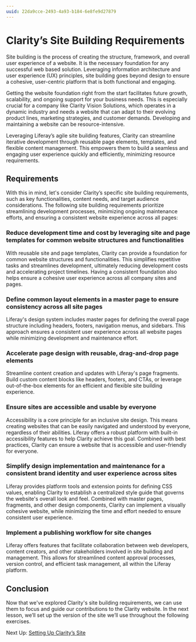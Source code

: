 ```yaml
---
uuid: 22da9cce-2493-4a93-b184-6e8fe9d27879
---
```

# Clarity’s Site Building Requirements

Site building is the process of creating the structure, framework, and overall user experience of a website. It is the necessary foundation for any successful web based solution. Leveraging information architecture and user experience (UX) principles, site building goes beyond design to ensure a cohesive, user-centric platform that is both functional and engaging.

Getting the website foundation right from the start facilitates future growth, scalability, and ongoing support for your business needs. This is especially crucial for a company like Clarity Vision Solutions, which operates in a dynamic industry and needs a website that can adapt to their evolving product lines, marketing strategies, and customer demands. Developing and maintaining a website can be resource-intensive.

Leveraging Liferay’s agile site building features, Clarity can streamline iterative development through reusable page elements, templates, and flexible content management. This empowers them to build a seamless and engaging user experience quickly and efficiently, minimizing resource requirements.

## Requirements

With this in mind, let's consider Clarity’s specific site building requirements, such as key functionalities, content needs, and target audience considerations. The following site building requirements prioritize streamlining development processes, minimizing ongoing maintenance efforts, and ensuring a consistent website experience across all pages:

### Reduce development time and cost by leveraging site and page templates for common website structures and functionalities

With reusable site and page templates, Clarity can provide a foundation for common website structures and functionalities. This simplifies repetitive tasks and streamlines development, ultimately reducing development costs and accelerating project timelines. Having a consistent foundation also helps ensure a cohesive user experience across all company sites and pages.

### Define common layout elements in a master page to ensure consistency across all site pages

Liferay's design system includes master pages for defining the overall page structure including headers, footers, navigation menus, and sidebars. This approach ensures a consistent user experience across all website pages while minimizing development and maintenance effort.

### Accelerate page design with reusable, drag-and-drop page elements

Streamline content creation and updates with Liferay's page fragments. Build custom content blocks like headers, footers, and CTAs, or leverage out-of-the-box elements for an efficient and flexible site building experience.

### Ensure sites are accessible and usable by everyone

Accessibility is a core principle for an inclusive site design. This means creating websites that can be easily navigated and understood by everyone, regardless of their abilities. Liferay offers a robust platform with built-in accessibility features to help Clarity achieve this goal. Combined with best practices, Clarity can ensure a website that is accessible and user-friendly for everyone.

### Simplify design implementation and maintenance for a consistent brand identity and user experience across sites

Liferay provides platform tools and extension points for defining CSS values, enabling Clarity to establish a centralized style guide that governs the website's overall look and feel. Combined with master pages, fragments, and other design components, Clarity can implement a visually cohesive website, while minimizing the time and effort needed to ensure consistent user experience.

### Implement a publishing workflow for site changes

Liferay offers features that facilitate collaboration between web developers, content creators, and other stakeholders involved in site building and management. This allows for streamlined content approval processes, version control, and efficient task management, all within the Liferay platform.

<!-- Additional Requirements:
Security:
Implement websites following security best practices.

Optimization and Open Graph/Social Media...

Localization:
Support multiple languages and display the correct content based on the user's selected language.

Site Membership...

Navigation:
Provide users with a clear and intuitive navigation structure to easily find the information they need

Analytics and User Engagement:
Integrate analytics tools to track user behavior, measure website performance, and optimize content for better user engagement
Clarity can integrate analytics tools to provide insights into website traffic, user behavior, and conversion rates. Clarity can leverage this data to understand their audience better, identify areas for improvement, and make data-driven decisions to optimize content and functionalities for better user engagement and website performance.
-->

## Conclusion

Now that we've explored Clarity's site building requirements, we can use them to focus and guide our contributions to the Clarity website. In the next lesson, we’ll set up the version of the site we’ll use throughout the following exercises.

Next Up: [Setting Up Clarity’s Site](./setting-up-claritys-site.md)
